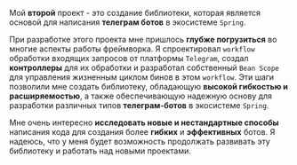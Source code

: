 Мой **второй** проект - это создание библиотеки, которая является основой для написания **телеграм ботов** в экосистеме
`Spring`.

При разработке этого проекта мне пришлось **глубже погрузиться** во многие аспекты работы фреймворка. Я спроектировал
`workflow` обработки входящих запросов от платформы `Telegram`, создал **контроллеры** для их обработки и разработал
собственный `Bean Scope` для управления жизненным циклом бинов в этом `workflow`. Эти шаги позволили мне создать
библиотеку, обладающую **высокой гибкостью и расширяемостью**, а также обеспечивающую надежную основу для разработки
различных типов **телеграм-ботов** в экосистеме `Spring`.

Мне очень интересно **исследовать новые и нестандартные способы** написания кода для создания более **гибких** и
**эффективных** ботов. Я надеюсь, что у меня будет возможность продолжать развивать эту библиотеку и работать над новыми
проектами.
